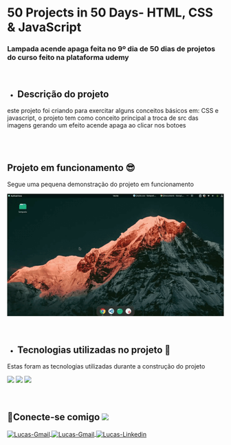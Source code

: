 # 50 Projects in 50 Days- HTML, CSS & JavaScript


### Lampada acende apaga feita  no 9º dia de 50 dias de  projetos do curso feito na plataforma udemy
<br>

- <h2 align="left">Descrição do projeto</h2>

<p align="left">este projeto foi criando para exercitar alguns conceitos básicos em: CSS e javascript,
o projeto tem como conceito principal a troca de src das imagens gerando um efeito acende apaga ao clicar nos botoes
 </p>
<br>
<br>

<h2 align="left">Projeto em funcionamento 😎</h2>

<p align="left">Segue uma pequena demonstração do projeto em funcionamento</p>

  <div align="left">
  <img src="https://github.com/Lucas8901/Lamp-VanillaJs/blob/main/gif/cinnamon-2022-10-04T141614-0300.gif"/>
  </div>


<br>
<br>

- <h2 align="left"> Tecnologias utilizadas no projeto 🤯</h2>

<p align="left">Estas foram as tecnologias utilizadas durante a construção do projeto</p>

<div align="left">
  <img src="https://img.shields.io/badge/HTML5-E34F26?style=for-the-badge&logo=html5&logoColor=white"/>
  <img src="https://img.shields.io/badge/CSS3-1572B6?style=for-the-badge&logo=css3&logoColor=white"/>
  <img src="https://img.shields.io/badge/JavaScript-F7DF1E?style=for-the-badge&logo=javascript&logoColor=black"/>
</div>
<br>
<br>

<h2> 🔗Conecte-se comigo <img src=https://user-images.githubusercontent.com/69019626/121693520-9b5b6100-ca9f-11eb-9667-aea4b1578685.gif width="70"></h2>

<a href="https://discord.com/channels/@me" target="_blank">
  <img align="center" alt="Lucas-Gmail"src= "https://img.shields.io/badge/Discord-7289DA?style=for-the-badge&logo=discord&logoColor=white">
</a>

<a href="https://github.com/Lucas8901" target="_blank">
  <img align="center" alt="Lucas-Gmail"src= "https://img.shields.io/badge/GitHub-100000?style=for-the-badge&logo=github&logoColor=white">
</a>

<a href="https://www.linkedin.com/in/lucas-logistica/" target="_blank">
  <img align="center" alt="Lucas-Linkedin" src= "https://img.shields.io/badge/LinkedIn-0077B5?style=for-the-badge&logo=linkedin&logoColor=white" style="max-width:100%;">
</a>

<a href="https://www.linkedin.com/in/lucas-logistica/" target="_blank">
